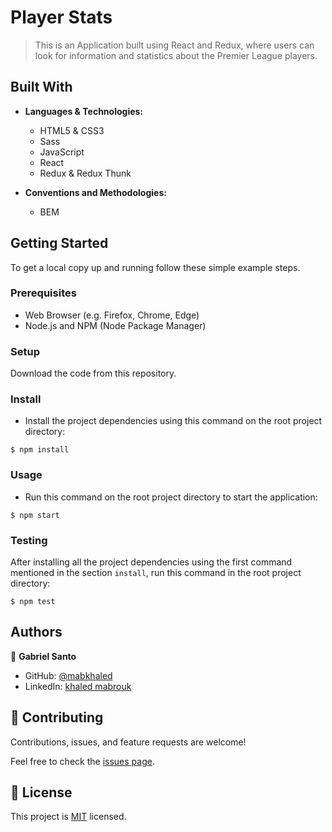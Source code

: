 # Player Stats

> This is an Application built using React and Redux, where users can look for information and statistics about the Premier League players.


## Built With

- **Languages & Technologies:**
  - HTML5 & CSS3
  - Sass
  - JavaScript
  - React
  - Redux & Redux Thunk

- **Conventions and Methodologies:**
  - BEM


## Getting Started

To get a local copy up and running follow these simple example steps.

### Prerequisites

- Web Browser (e.g. Firefox, Chrome, Edge)
- Node.js and NPM (Node Package Manager)

### Setup

Download the code from this repository.

### Install

- Install the project dependencies using this command on the root project directory:

```console
$ npm install
```

### Usage

- Run this command on the root project directory to start the application:

```console
$ npm start
```

### Testing

After installing all the project dependencies using the first command mentioned in the section ``install``, run this command in the root project directory:

```console
$ npm test
```

## Authors

👤 **Gabriel Santo**

- GitHub: [@mabkhaled](https://github.com/mabkhaled)
- LinkedIn: [khaled mabrouk](https://www.linkedin.com/in/mabrouk-khaled/)

## 🤝 Contributing

Contributions, issues, and feature requests are welcome!

Feel free to check the [issues page](../../issues/).

## 📝 License

This project is [MIT](./MIT.md) licensed.
